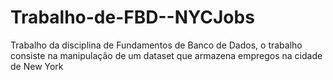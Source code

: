 # Trabalho-de-FBD--NYCJobs
Trabalho da disciplina de Fundamentos de Banco de Dados, o trabalho consiste na manipulação de um dataset que armazena empregos na cidade de New York
